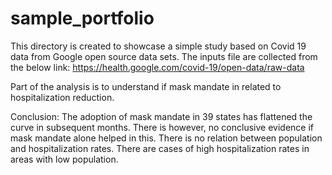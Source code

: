 # sample_portfolio


This directory is created to showcase a simple study based on Covid 19 data from Google open source data sets. The inputs file are collected from the below link:
https://health.google.com/covid-19/open-data/raw-data

Part of the analysis is to understand if mask mandate in related to hospitalization reduction. 

Conclusion: The adoption of mask mandate in 39 states has flattened the curve in subsequent months. There is however, no conclusive evidence if mask mandate alone helped in this. There is no relation between population and hospitalization rates. There are cases of high hospitalization rates in areas with low population. 
